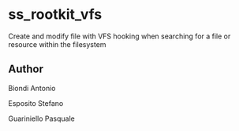 # ss_rootkit_vfs
Create and modify file with VFS hooking when searching for a file or resource within the filesystem

## Author

Biondi Antonio

Esposito Stefano

Guariniello Pasquale
